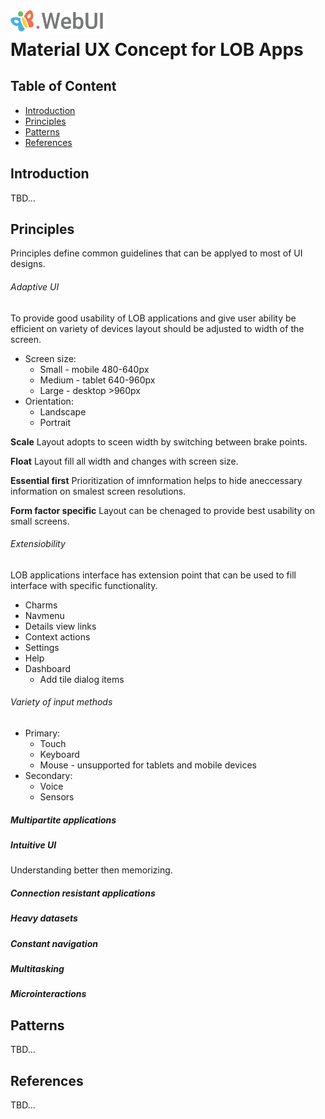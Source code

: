# <img src="https://github.com/pip-webui/pip-webui-ux/blob/master/assets/Logo.png" alt="Pip.WebUI Logo" style="max-width:30%"> <br/> Material UX Concept for LOB Apps

## Table of Content

- [Introduction](#intro)
- [Principles](#principles)
- [Patterns](#patterns)
- [References](#references)

## <a name="intro"></a> Introduction

TBD...

## <a name="principles"></a> Principles
Principles define common guidelines that can be applyed to most of UI designs.

###### Adaptive UI
To provide good usability of LOB applications and give user ability be efficient on variety of devices layout should be adjusted to width of the screen. 

- Screen size:
    * Small -   mobile  480-640px
    * Medium -  tablet  640-960px
    * Large -   desktop >960px
- Orientation:
    * Landscape
    * Portrait

**Scale**
Layout adopts to sceen width by switching between brake points.

**Float**
Layout fill all width and changes with screen size.

**Essential first**
Prioritization of imnformation helps to hide aneccessary information on smalest screen resolutions.

**Form factor specific**
Layout can be chenaged to provide best usability on small screens.

###### Extensiobility
LOB applications interface has extension point that can be used to fill interface with specific functionality. 

- Charms
- Navmenu
- Details view links
- Context actions
- Settings
- Help
- Dashboard
    * Add tile dialog items

###### Variety of input methods
- Primary:
    * Touch
    * Keyboard
    * Mouse - unsupported for tablets and mobile devices
- Secondary:
    * Voice
    * Sensors

##### Multipartite applications

##### Intuitive UI
Understanding better then memorizing.

##### Connection resistant applications

##### Heavy datasets

##### Constant navigation

##### Multitasking

##### Microinteractions


## <a name="patterns"></a> Patterns

TBD...

## <a name="references"></a> References

TBD...
